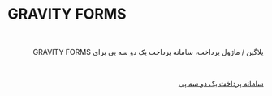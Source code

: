 # GRAVITY FORMS
<br>
<p dir="rtl">
پلاگین / ماژول پرداخت، سامانه پرداخت یک دو سه پی برای GRAVITY FORMS
</p>
<br>
<p dir="rtl">
<a href="https://123pay.ir">سامانه پرداخت یک دو سه پی</a>
</p>
